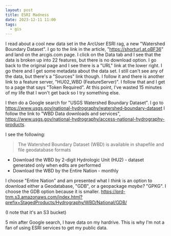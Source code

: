 ```yaml
---
layout: post
title: ESRI Madness
date: 2023-12-11 11:00
tags:
  - gis
---
```


I read about a cool new data set in the ArcUser ESRI rag, a new "Watershed Boundary Dataset".  I go to the link in the article, "https://shorturl.at.oBF36" and land on the arcgis.com page.  I click on the Data tab and I see that the data is broken up into 22 features, but there is no download option.  I go back to the original page and I see there is a "URL" link at the lower right.  I go there and I get some metadata about the data set.  I still can't see any of the data,   but there's a "Sources" link though.  I follow it and there is another link to a feature server, "HU02_WBD (FeatureServer)".  I follow that and I get to a page that says "Token Required".  At this point, I've wasted 15 minutes of my life that I won't get back so I try something else.  

I then do a Google search for "USGS Watershed Boundary Dataset".  I go to https://www.usgs.gov/national-hydrography/watershed-boundary-dataset  I follow the link to "WBD Data downloads and services", https://www.usgs.gov/national-hydrography/access-national-hydrography-products.

I see the following:

> The Watershed Boundary Dataset (WBD) is available in shapefile and file geodatabase formats

- Download the WBD by 2-digit Hydrologic Unit (HU2) - dataset generated only when edits are performed
- Download the WBD by the Entire Nation - monthly

I choose "Entire Nation" and am presented what I *think* is an option to download either a Geodatabase, "GDB", or a geopackage *maybe?* "GPKG".  I choose the GDB option because it is smaller.  https://prd-tnm.s3.amazonaws.com/index.html?prefix=StagedProducts/Hydrography/WBD/National/GDB/

(I note that it's an S3 bucket)

5 min after Google search, I have data on my hardrive.  This is why I'm not a fan of using ESRI services to get my public data.
